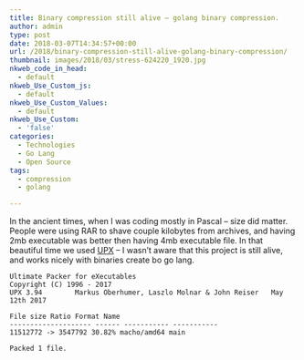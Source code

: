 ```yaml
---
title: Binary compression still alive – golang binary compression.
author: admin
type: post
date: 2018-03-07T14:34:57+00:00
url: /2018/binary-compression-still-alive-golang-binary-compression/
thumbnail: images/2018/03/stress-624220_1920.jpg
nkweb_code_in_head:
  - default
nkweb_Use_Custom_js:
  - default
nkweb_Use_Custom_Values:
  - default
nkweb_Use_Custom:
  - 'false'
categories:
  - Technologies
  - Go Lang
  - Open Source
tags:
  - compression
  - golang

---
```

In the ancient times, when I was coding mostly in Pascal &#8211; size did matter. People were using RAR to shave couple kilobytes from archives, and having 2mb executable was better then having 4mb executable file. In that beautiful time we used [UPX](https://upx.github.io/) &#8211; I wasn&#8217;t aware that this project is still alive, and works nicely with binaries create bo go lang.

```
Ultimate Packer for eXecutables
Copyright (C) 1996 - 2017
UPX 3.94        Markus Oberhumer, Laszlo Molnar & John Reiser   May 12th 2017

File size Ratio Format Name
-------------------- ------ ----------- -----------
11512772 -> 3547792 30.82% macho/amd64 main

Packed 1 file.
```